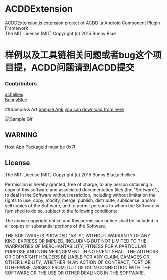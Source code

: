 # ACDDExtension
ACDDExtension,is extension project of ACDD ,a Android Component Plugin Framework<br>The MIT License (MIT) Copyright (c) 2015 Bunny Blue

# 样例以及工具链相关问题或者bug这个项目提，ACDD问题请到ACDD提交



### Contributors
[achellies](https://github.com/achellies)<br>
[BunnyBlue](https://github.com/bunnyblue)<br>



##Sample & Art
<a href="https://github.com/bunnyblue/ACDDExtension/raw/master/Dist/ACDDLauncher.apk">
  Sample Apk,you can download from here
</a>

![Sample Gif](https://github.com/bunnyblue/ACDDExtension/raw/master/art/demo.gif)

## WARNING
Host App  PackageId  must be 0x7f


## License
The MIT License (MIT) Copyright (c) 2015 Bunny Blue,achellies



Permission is hereby granted, free of charge, to any person obtaining a copy
of this software and associated documentation files (the "Software"), to deal
in the Software without restriction, including without limitation the rights
to use, copy, modify, merge, publish, distribute, sublicense, and/or sell
copies of the Software, and to permit persons to whom the Software is
furnished to do so, subject to the following conditions:

The above copyright notice and this permission notice shall be included in all
copies or substantial portions of the Software.

THE SOFTWARE IS PROVIDED "AS IS", WITHOUT WARRANTY OF ANY KIND, EXPRESS OR
IMPLIED, INCLUDING BUT NOT LIMITED TO THE WARRANTIES OF MERCHANTABILITY,
FITNESS FOR A PARTICULAR PURPOSE AND NONINFRINGEMENT. IN NO EVENT SHALL THE
AUTHORS OR COPYRIGHT HOLDERS BE LIABLE FOR ANY CLAIM, DAMAGES OR OTHER
LIABILITY, WHETHER IN AN ACTION OF CONTRACT, TORT OR OTHERWISE, ARISING FROM,
OUT OF OR IN CONNECTION WITH THE SOFTWARE OR THE USE OR OTHER DEALINGS IN THE
SOFTWARE.
